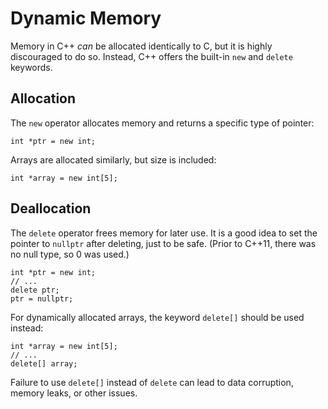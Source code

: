 # Dynamic Memory #

Memory in C++ _can_ be allocated identically to C, but it is highly discouraged
to do so.  Instead, C++ offers the built-in `new` and `delete` keywords.

## Allocation ##
The `new` operator allocates memory and returns a specific type of pointer:
```
int *ptr = new int;
```

Arrays are allocated similarly, but size is included:
```
int *array = new int[5];
```

## Deallocation ##
The `delete` operator frees memory for later use.  It is a good idea to set the
pointer to `nullptr` after deleting, just to be safe.  (Prior to C++11, there
was no null type, so 0 was used.)
```
int *ptr = new int;
// ...
delete ptr;
ptr = nullptr;
```

For dynamically allocated arrays, the keyword `delete[]` should be used instead:
```
int *array = new int[5];
// ...
delete[] array;
```

Failure to use `delete[]` instead of `delete` can lead to data corruption,
memory leaks, or other issues.
